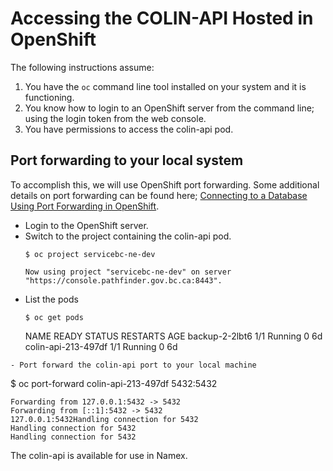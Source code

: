 # Accessing the COLIN-API Hosted in OpenShift

The following instructions assume:
1. You have the `oc` command line tool installed on your system and it is functioning.
1. You know how to login to an OpenShift server from the command line; using the login token from the web console.
1. You have permissions to access the colin-api pod.


## Port forwarding to your local system

To accomplish this, we will use OpenShift port forwarding.  Some additional details on port forwarding can be found here; [Connecting to a Database Using Port Forwarding in OpenShift](https://blog.openshift.com/openshift-connecting-database-using-port-forwarding/).

- Login to the OpenShift server.
- Switch to the project containing the colin-api pod.
  ```
  $ oc project servicebc-ne-dev

  Now using project "servicebc-ne-dev" on server "https://console.pathfinder.gov.bc.ca:8443".
 - List the pods
	```
	$ oc get pods
	```
	NAME                                   READY     STATUS      RESTARTS   AGE
	backup-2-2lbt6                         1/1       Running     0          6d
	colin-api-213-497df                    1/1       Running     0          6d
 ```
 - Port forward the colin-api port to your local machine
  ```
  $ oc port-forward colin-api-213-497df 5432:5432
  ```
  Forwarding from 127.0.0.1:5432 -> 5432
  Forwarding from [::1]:5432 -> 5432
  127.0.0.1:5432Handling connection for 5432
  Handling connection for 5432
  Handling connection for 5432
  ```
The colin-api is available for use in Namex.